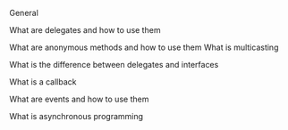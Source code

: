 General

What are delegates and how to use them

What are anonymous methods and how to use them
What is multicasting

What is the difference between delegates and interfaces

What is a callback

What are events and how to use them

What is asynchronous programming